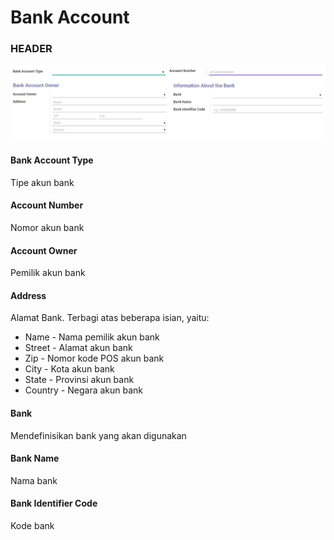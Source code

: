 # Bank Account

### <a name="bagian-form">HEADER</a>

![](../../img/bank-account/form.png)

#### <a name="field-state">Bank Account Type</a>

Tipe akun bank

#### <a name="field-acc-number">Account Number</a>

Nomor akun bank

#### <a name="field-partner-id">Account Owner</a>

Pemilik akun bank

#### <a name="field-address">Address</a>

Alamat Bank. Terbagi atas beberapa isian, yaitu:<br />
* Name - Nama pemilik akun bank
* Street - Alamat akun bank
* Zip - Nomor kode POS akun bank
* City - Kota akun bank
* State - Provinsi akun bank
* Country - Negara akun bank

#### <a name="field-bank">Bank</a>

Mendefinisikan bank yang akan digunakan

#### <a name="field-bank_name">Bank Name</a>

Nama bank

#### <a name="field-bic">Bank Identifier Code</a>

Kode bank